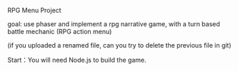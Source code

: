 RPG Menu Project

goal: use phaser and implement a rpg narrative game, with a turn based battle mechanic (RPG action menu)


(if you uploaded a renamed file, can you try to delete the previous file in git)


Start：You will need Node.js to build the game.


